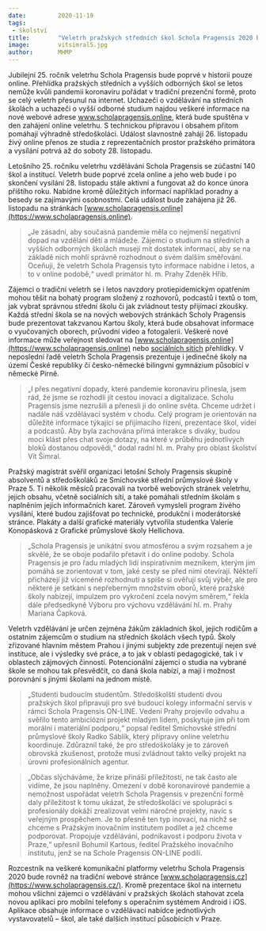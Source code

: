 ```yaml
---
date:         2020-11-19
tags:         
 - školství
title:        "Veletrh pražských středních škol Schola Pragensis 2020 bude poprvé online a v režii středoškoláků"
image: 	      vitsimral5.jpg
author:       MHMP
---
```


Jubilejní 25. ročník veletrhu Schola Pragensis bude poprvé v historii pouze online. Přehlídka pražských středních a vyšších odborných škol se letos nemůže kvůli pandemii koronaviru pořádat v tradiční prezenční formě, proto se celý veletrh přesunul na internet. Uchazeči o vzdělávání na středních školách a uchazeči o vyšší odborné studium najdou veškeré informace na nové webové adrese www.scholapragensis.online, která bude spuštěna v den zahájení online veletrhu. S technickou přípravou i obsahem přitom pomáhají výhradně středoškoláci. Událost slavnostně zahájí 26. listopadu živý online přenos ze studia z reprezentačních prostor pražského primátora a vysílání potrvá až do soboty 28. listopadu.

Letošního 25. ročníku veletrhu vzdělávání Schola Pragensis se zúčastní 140 škol a institucí. Veletrh bude poprvé zcela online a jeho web bude i po skončení vysílání 28. listopadu stále aktivní a fungovat až do konce února příštího roku. Nabídne kromě důležitých informací například poradny a besedy se zajímavými osobnostmi. Celá událost bude zahájena již 26. listopadu na stránkách [www.scholapragensis.online](https://www.scholapragensis.online).

> „Je zásadní, aby současná pandemie měla co nejmenší negativní dopad na vzdělání dětí a mládeže. Zájemci o studium na středních a vyšších odborných školách musejí mít dostatek informací, aby se na základě nich mohli správně rozhodnout o svém dalším směřování. Oceňuji, že veletrh Schola Pragensis tyto informace nabídne i letos, a to v online podobě,“ uvedl primátor hl. m. Prahy Zdeněk Hřib.

Zájemci o tradiční veletrh se i letos navzdory protiepidemickým opatřením mohou těšit na bohatý program složený z rozhovorů, podcastů i textů o tom, jak vybrat správnou střední školu či jak zvládnout testy přijímací zkoušky. Každá střední škola se na nových webových stránkách Scholy Pragensis bude prezentovat takzvanou Kartou školy, která bude obsahovat informace o vyučovaných oborech, průvodní video a fotogalerii. Veškeré nové informace může veřejnost sledovat na [www.scholapragensis.online](https://www.scholapragensis.online) nebo [sociálních sítích](https://www.facebook.com/scholapragensis) přehlídky. V neposlední řadě veletrh Schola Pragensis prezentuje i jedinečné školy na území České republiky či česko-německé bilingvní gymnázium působící v německé Pirně.

> „I přes negativní dopady, které pandemie koronaviru přinesla, jsem rád, že jsme se rozhodli jít cestou inovací a digitalizace. Scholu Pragensis jsme nezrušili a přenesli ji do online světa. Chceme udržet i nadále náš vzdělávací systém v chodu. Celý program je orientován na důležité informace týkající se přijímacího řízení, prezentace škol, videí a podcastů. Aby byla zachována přímá interakce s diváky, budou moci klást přes chat svoje dotazy, na které v průběhu jednotlivých bloků dostanou odpovědi,“ dodal radní hl. m. Prahy pro oblast školství Vít Šimral.

Pražský magistrát svěřil organizaci letošní Scholy Pragensis skupině absolventů a středoškoláků ze Smíchovské střední průmyslové školy v Praze 5. Ti několik měsíců pracovali na tvorbě webových stránek veletrhu, jejich obsahu, včetně sociálních sítí, a také pomáhali středním školám s naplněním jejich informačních karet. Zároveň vymysleli program živého vysílání, které budou zajišťovat po technické, produkční i moderátorské stránce. Plakáty a další grafické materiály vytvořila studentka Valerie Konopásková z Grafické průmyslové školy Hellichova.

> „Schola Pragensis je unikátní svou atmosférou a svým rozsahem a je skvělé, že se oboje podařilo přetavit i do online podoby. Schola Pragensis je pro řadu mladých lidí inspirativním mezníkem, kterým jim pomáhá se zorientovat v tom, jaké cesty se před nimi otevírají. Někteří přicházejí již víceméně rozhodnuti a spíše si ověřují svůj výběr, ale pro některé je setkání s nepřeberným množstvím oborů, které pražské školy nabízejí, impulzem pro vykročení zcela novým směrem,“ řekla dále předsedkyně Výboru pro výchovu vzdělávání hl. m. Prahy Mariana Čapková.

Veletrh vzdělávání je určen zejména žákům základních škol, jejich rodičům a ostatním zájemcům o studium na středních školách všech typů. Školy zřizované hlavním městem Prahou i jinými subjekty zde prezentují nejen své instituce, ale i výsledky své práce, a to jak v oblasti pedagogické, tak i v oblastech zájmových činností. Potencionální zájemci o studia na vybrané škole se mohou tak přesvědčit, co daná škola nabízí, a mají i možnost porovnání s jinými školami na jednom místě.

> „Studenti budoucím studentům. Středoškolští studenti dvou pražských škol připravují pro své budoucí kolegy informační servis v rámci Schola Pragensis ON-LINE. Vedení Prahy projevilo odvahu a svěřilo tento ambiciózní projekt mladým lidem, poskytuje jim při tom morální i materiální podporu,“ popsal ředitel Smíchovské střední průmyslové školy Radko Sáblík, který přípravy online veletrhu koordinuje. Zdůraznil také, že pro středoškoláky je to zároveň obrovská zkušenost, protože musí zvládnout takto velký projekt na úrovni profesionálních agentur.

> „Občas slýcháváme, že krize přináší příležitosti, ne tak často ale vidíme, že jsou naplněny. Omezení v době koronavirové pandemie a nemožnost uspořádat veletrh Schola Pragensis v prezenční formě daly příležitost k tomu ukázat, že středoškoláci ve spolupráci s profesionály dokáží zrealizovat velmi náročné projekty, navíc s veřejným prospěchem. Je to přesně ten typ inovací, na nichž se chceme s Pražským inovačním institutem podílet a jež chceme podporovat. Propojuje vzdělávání, podnikavost i podporu života v Praze,“ upřesnil Bohumil Kartous, ředitel Pražského inovačního institutu, jenž se na Schole Pragensis ON-LINE podílí.

Rozcestník na veškeré komunikační platformy veletrhu Schola Pragensis 2020 bude rovněž na tradiční webové stránce [www.scholapragensis.cz](https://www.scholapragensis.cz/). Kromě prezentace škol na internetu mohou všichni zájemci o vzdělávání v pražských školách stahovat zcela novou aplikaci pro mobilní telefony s operačním systémem Android i iOS. Aplikace obsahuje informace o vzdělávací nabídce jednotlivých vystavovatelů – škol, ale také dalších institucí působících v Praze.

 
